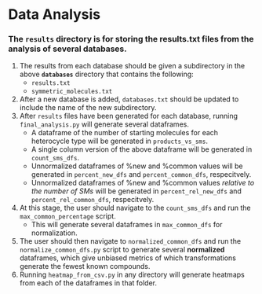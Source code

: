 # Data Analysis

### The `results` directory is for storing the results.txt files from the analysis of several databases.

1. The results from each database should be given a subdirectory in the above **`databases`** directory that contains the following:
    * `results.txt`
    * `symmetric_molecules.txt`
2. After a new database is added, `databases.txt` should be updated to include the name of the new subdirectory.
3. After `results` files have been generated for each database, running `final_analysis.py` will generate several dataframes.
    * A dataframe of the number of starting molecules for each heterocycle type will be generated in `products_vs_sms`.
    * A single column version of the above dataframe will be generated in `count_sms_dfs`.
    * Unnormalized dataframes of %new and %common values will be generated in `percent_new_dfs` and `percent_common_dfs`, respecitvely.
    * Unnormalized dataframes of  %new and %common values *relative to the number of SMs* will be generated in `percent_rel_new_dfs` and `percent_rel_common_dfs`, respecitvely.
4. At this stage, the user should navigate to the `count_sms_dfs` and run the `max_common_percentage` script.
    * This will generate several dataframes in `max_common_dfs` for normalization.
5. The user should then navigate to `normalized_common_dfs` and run the `normalize_common_dfs.py` script to generate several **normalized** dataframes, which give unbiased metrics of which transformations generate the fewest known compounds.
6. Running `heatmap_from_csv.py` in any directory will generate heatmaps from each of the dataframes in that folder. 





